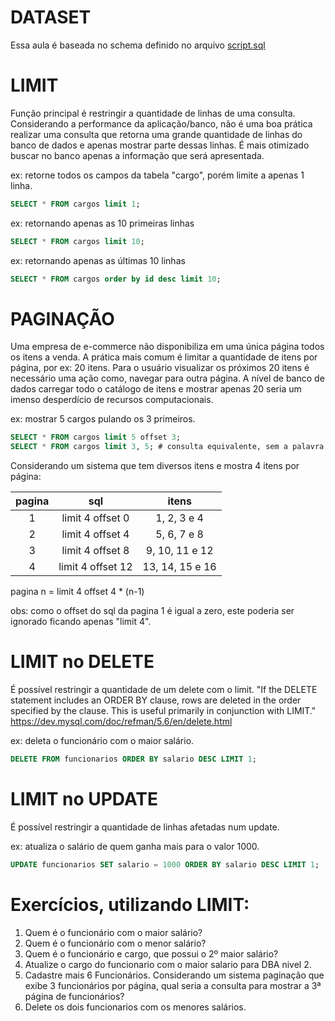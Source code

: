 # DATASET
Essa aula é baseada no schema definido no arquivo [script.sql](script.sql)

# LIMIT
Função principal é restringir a quantidade de linhas de uma consulta.
Considerando a performance da aplicação/banco, não é uma boa prática realizar uma consulta que retorna uma grande quantidade de linhas do banco de dados e apenas mostrar parte dessas linhas. É mais otimizado buscar no banco apenas a informação que será apresentada.

ex: retorne todos os campos da tabela "cargo", porém limite a apenas 1 linha.
```sql
SELECT * FROM cargos limit 1;
```

ex: retornando apenas as 10 primeiras linhas
```sql
SELECT * FROM cargos limit 10;
```

ex: retornando apenas as últimas 10 linhas
```sql
SELECT * FROM cargos order by id desc limit 10;
```

# PAGINAÇÃO
Uma empresa de e-commerce não disponibiliza em uma única página todos os itens a venda.
A prática mais comum é limitar a quantidade de itens por página, por ex: 20 itens. Para o usuário
visualizar os próximos 20 itens é necessário uma ação como, navegar para outra página.
A nível de banco de dados carregar todo o catálogo de itens e mostrar apenas 20 seria um imenso desperdício de recursos computacionais.

ex: mostrar 5 cargos pulando os 3 primeiros.
```sql
SELECT * FROM cargos limit 5 offset 3;
SELECT * FROM cargos limit 3, 5; # consulta equivalente, sem a palavra offset
```

Considerando um sistema que tem diversos itens e mostra 4 itens por página:

| pagina   | sql                 | itens             |
| :------: | :-----------------: | :---------------: |
| 1        | limit 4 offset 0    | 1, 2, 3 e 4       |
| 2        | limit 4 offset 4    | 5, 6, 7 e 8       |
| 3        | limit 4 offset 8    | 9, 10, 11 e 12    |
| 4        | limit 4 offset 12   | 13, 14, 15 e 16   |

pagina n = limit 4 offset 4 * (n-1)

obs: como o offset do sql da pagina 1 é igual a zero, este poderia ser ignorado ficando apenas "limit 4".

# LIMIT no DELETE
É possível restringir a quantidade de um delete com o limit.
"If the DELETE statement includes an ORDER BY clause, rows are deleted in the order specified by the clause. This is useful primarily in conjunction with LIMIT."
https://dev.mysql.com/doc/refman/5.6/en/delete.html

ex: deleta o funcionário com o maior salário.
```sql
DELETE FROM funcionarios ORDER BY salario DESC LIMIT 1;
```
# LIMIT no UPDATE
É possível restringir a quantidade de linhas afetadas num update.

ex: atualiza o salário de quem ganha mais para o valor 1000.
```sql
UPDATE funcionarios SET salario = 1000 ORDER BY salario DESC LIMIT 1;
```

# Exercícios, utilizando LIMIT:
1. Quem é o funcionário com o maior salário?
2. Quem é o funcionário com o menor salário?
3. Quem é o funcionário e cargo, que possui o 2º maior salário?
4. Atualize o cargo do funcionario com o maior salario para DBA nivel 2.
5. Cadastre mais 6 Funcionários. Considerando um sistema paginação que exibe 3 funcionários por página, qual seria a consulta para mostrar a 3ª página de funcionários?
6. Delete os dois funcionarios com os menores salários.
